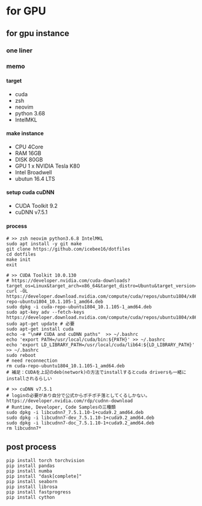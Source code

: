 # for GPU

## for gpu instance
### one liner

### memo
#### target
* cuda
* zsh
* neovim
* python 3.68
* IntelMKL

#### make instance
* CPU 4Core
* RAM 16GB
* DISK 80GB
* GPU 1 x NVIDIA Tesla K80
* Intel Broadwell
* ubutun 16.4 LTS

#### setup cuda cuDNN
* CUDA Toolkit 9.2
* cuDNN v7.5.1

#### process
```
# >> zsh neovim python3.6.8 IntelMKL
sudo apt install -y git make
git clone https://github.com/icebee16/dotfiles
cd dotfiles
make init
exit

# >> CUDA Toolkit 10.0.130
# https://developer.nvidia.com/cuda-downloads?target_os=Linux&target_arch=x86_64&target_distro=Ubuntu&target_version=1804&target_type=debnetwork
curl -OL https://developer.download.nvidia.com/compute/cuda/repos/ubuntu1804/x86_64/cuda-repo-ubuntu1804_10.1.105-1_amd64.deb
sudo dpkg -i cuda-repo-ubuntu1804_10.1.105-1_amd64.deb
sudo apt-key adv --fetch-keys https://developer.download.nvidia.com/compute/cuda/repos/ubuntu1804/x86_64/7fa2af80.pub
sudo apt-get update # 必要
sudo apt-get install cuda
echo -e "\n## CUDA and cuDNN paths"  >> ~/.bashrc
echo 'export PATH=/usr/local/cuda/bin:${PATH}' >> ~/.bashrc
echo 'export LD_LIBRARY_PATH=/usr/local/cuda/lib64:${LD_LIBRARY_PATH}' >> ~/.bashrc
sudo reboot
# need reconnection
rm cuda-repo-ubuntu1804_10.1.105-1_amd64.deb
# 補足：CUDAを上記のdeb(network)の方法でinstallするとcuda driversも一緒にinstallされるらしい

# >> cuDNN v7.5.1
# loginの必要があり自分で公式からポチポチ落としてくるしかない。　https://developer.nvidia.com/rdp/cudnn-download
# Runtime, Developer, Code Samplesの三種類
sudo dpkg -i libcudnn7_7.5.1.10-1+cuda9.2_amd64.deb
sudo dpkg -i libcudnn7-dev_7.5.1.10-1+cuda9.2_amd64.deb
sudo dpkg -i libcudnn7-doc_7.5.1.10-1+cuda9.2_amd64.deb
rm libcudnn7*
```

## post process
```
pip install torch torchvision
pip install pandas
pip install numba
pip install "dask[complete]"
pip install seaborn
pip install librosa
pip install fastprogress
pip install cython
```
